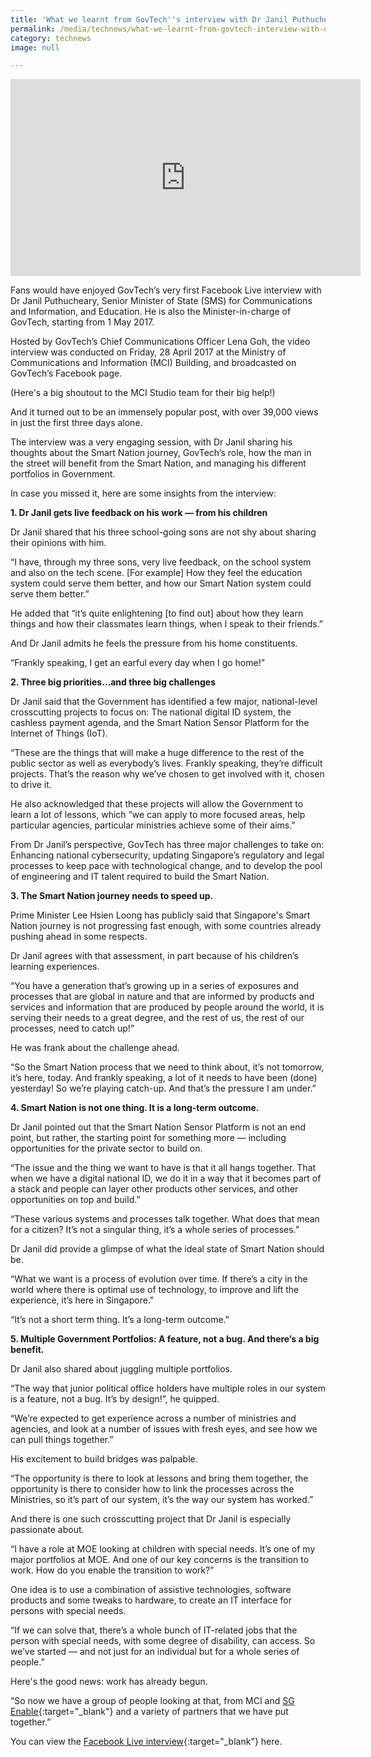 ```yaml
---
title: 'What we learnt from GovTech''s interview with Dr Janil Puthucheary'
permalink: /media/technews/what-we-learnt-from-govtech-interview-with-dr-janil-puthucheary
category: technews
image: null

---
```



<div class="bp-youtube">
    <iframe width="560" height="315" src="https://www.youtube.com/embed/IbeL5qnxRvw" frameborder="0" allow="autoplay; encrypted-media" allowfullscreen></iframe>
</div>

Fans would have enjoyed GovTech’s very first Facebook Live interview with Dr Janil Puthucheary, Senior Minister of State (SMS) for Communications and Information, and Education. He is also the Minister-in-charge of GovTech, starting from 1 May 2017.

Hosted by GovTech’s Chief Communications Officer Lena Goh, the video interview was conducted on Friday, 28 April 2017 at the Ministry of Communications and Information (MCI) Building, and broadcasted on GovTech’s Facebook page.

(Here's a big shoutout to the MCI Studio team for their big help!)

And it turned out to be an immensely popular post, with over 39,000 views in just the first three days alone.

The interview was a very engaging session, with Dr Janil sharing his thoughts about the Smart Nation journey, GovTech’s role, how the man in the street will benefit from the Smart Nation, and managing his different portfolios in Government.

In case you missed it, here are some insights from the interview:


**1. Dr Janil gets live feedback on his work — from his children**

Dr Janil shared that his three school-going sons are not shy about sharing their opinions with him.

“I have, through my three sons, very live feedback, on the school system and also on the tech scene. [For example] How they feel the education system could serve them better, and how our Smart Nation system could serve them better.”

He added that “it’s quite enlightening [to find out] about how they learn things and how their classmates learn things, when I speak to their friends.”

And Dr Janil admits he feels the pressure from his home constituents.

“Frankly speaking, I get an earful every day when I go home!”


**2. Three big priorities…and three big challenges**

Dr Janil said that the Government has identified a few major, national-level crosscutting projects to focus on: The national digital ID system, the cashless payment agenda, and the Smart Nation Sensor Platform for the Internet of Things (IoT).

“These are the things that will make a huge difference to the rest of the public sector as well as everybody’s lives. Frankly speaking, they’re difficult projects.  That’s the reason why we’ve chosen to get involved with it, chosen to drive it.

He also acknowledged that these projects will allow the Government to learn a lot of lessons, which “we can apply to more focused areas, help particular agencies, particular ministries achieve some of their aims.”

From Dr Janil’s perspective, GovTech has three major challenges to take on: Enhancing national cybersecurity, updating Singapore’s regulatory and legal processes to keep pace with technological change, and to develop the pool of engineering and IT talent required to build the Smart Nation.


**3. The Smart Nation journey needs to speed up.**

Prime Minister Lee Hsien Loong has publicly said that Singapore's Smart Nation journey is not progressing fast enough, with some countries already pushing ahead in some respects.

Dr Janil agrees with that assessment, in part because of his children’s learning experiences.

“You have a generation that’s growing up in a series of exposures and processes that are global in nature and that are informed by products and services and information that are produced by people around the world, it is serving their needs to a great degree, and the rest of us, the rest of our processes, need to catch up!”

He was frank about the challenge ahead.

“So the Smart Nation process that we need to think about, it’s not tomorrow, it’s here, today. And frankly speaking, a lot of it needs to have been (done) yesterday! So we’re playing catch-up. And that’s the pressure I am under.”


**4. Smart Nation is not one thing. It is a long-term outcome.**

Dr Janil pointed out that the Smart Nation Sensor Platform is not an end point, but rather, the starting point for something more — including opportunities for the private sector to build on.

“The issue and the thing we want to have is that it all hangs together. That when we have a digital national ID, we do it in a way that it becomes part of a stack and people can layer other products other services, and other opportunities on top and build.”

“These various systems and processes talk together. What does that mean for a citizen? It’s not a singular thing, it’s a whole series of processes.”

Dr Janil did provide a glimpse of what the ideal state of Smart Nation should be.

“What we want is a process of evolution over time. If there’s a city in the world where there is optimal use of technology, to improve and lift the experience, it’s here in Singapore."

“It’s not a short term thing. It’s a long-term outcome."


**5. Multiple Government Portfolios: A feature, not a bug. And there’s a big benefit.**

Dr Janil also shared about juggling multiple portfolios.

“The way that junior political office holders have multiple roles in our system is a feature, not a bug. It’s by design!”, he quipped.

“We’re expected to get experience across a number of ministries and agencies, and look at a number of issues with fresh eyes, and see how we can pull things together.”

His excitement to build bridges was palpable. 

“The opportunity is there to look at lessons and bring them together, the opportunity is there to consider how to link the processes across the Ministries, so it’s part of our system, it’s the way our system has worked.”

And there is one such crosscutting project that Dr Janil is especially passionate about.

“I have a role at MOE looking at children with special needs. It’s one of my major portfolios at MOE. And one of our key concerns is the transition to work. How do you enable the transition to work?”

One idea is to use a combination of assistive technologies, software products and some tweaks to hardware, to create an IT interface for persons with special needs.

“If we can solve that, there’s a whole bunch of IT-related jobs that the person with special needs, with some degree of disability, can access. So we’ve started — and not just for an individual but for a whole series of people.”

Here's the good news: work has already begun.

“So now we have a group of people looking at that, from MCI and [SG Enable](https://www.sgenable.sg/Pages/Home.aspx){:target="_blank"} and a variety of partners that we have put together.”

You can view the [Facebook Live interview](https://www.facebook.com/GovTechSG/videos/10154307480297511/){:target="_blank"}  here.

